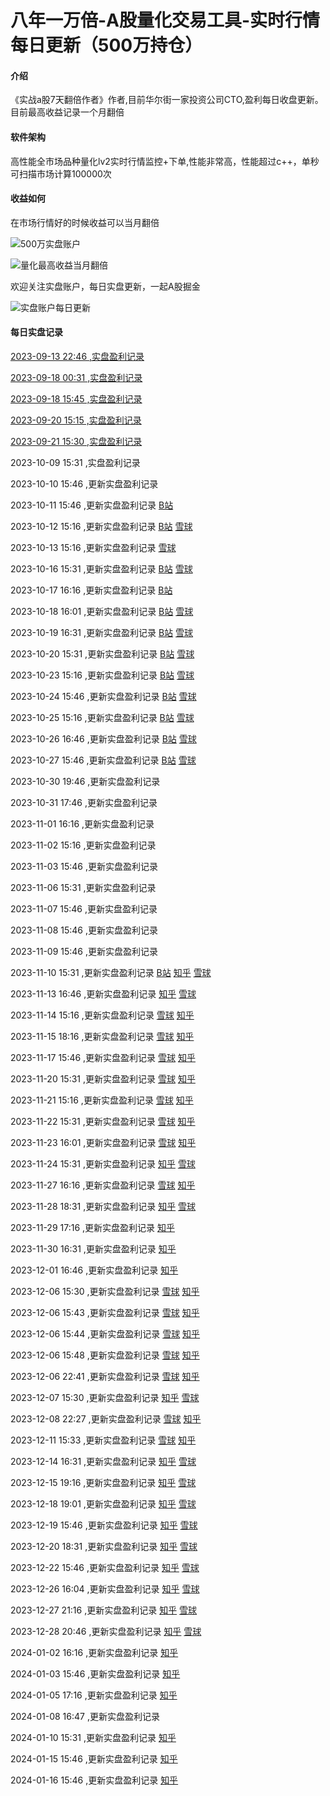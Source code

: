# 八年一万倍-A股量化交易工具-实时行情每日更新（500万持仓）

#### 介绍
《实战a股7天翻倍作者》作者,目前华尔街一家投资公司CTO,盈利每日收盘更新。目前最高收益记录一个月翻倍

#### 软件架构
高性能全市场品种量化lv2实时行情监控+下单,性能非常高，性能超过c++，单秒可扫描市场计算100000次

#### 收益如何
在市场行情好的时候收益可以当月翻倍

![500万实盘账户](实盘.jpg)

![量化最高收益当月翻倍](一个月翻倍.jpg)

欢迎关注实盘账户，每日实盘更新，一起A股掘金

![实盘账户每日更新](关注实盘.png)

#### 每日实盘记录

[2023-09-13 22:46 ,实盘盈利记录](https://www.bilibili.com/read/cv26508886/?jump_opus=1)

[2023-09-18 00:31 ,实盘盈利记录](https://www.bilibili.com/read/cv26580056/?jump_opus=1)

[2023-09-18 15:45 ,实盘盈利记录](https://www.bilibili.com/read/cv26591000/?jump_opus=1)

[2023-09-20 15:15 ,实盘盈利记录](https://www.bilibili.com/read/cv26630562/?jump_opus=1)

[2023-09-21 15:30 ,实盘盈利记录](https://www.bilibili.com/read/cv26652626/?jump_opus=1)

2023-10-09 15:31 ,实盘盈利记录 

2023-10-10 15:46 ,更新实盘盈利记录 

2023-10-11 15:46 ,更新实盘盈利记录 [B站](https://www.bilibili.com/read/cv27000188/?jump_opus=1) 

2023-10-12 15:16 ,更新实盘盈利记录 [B站](https://www.bilibili.com/read/cv27021214/?jump_opus=1) [雪球](https://xueqiu.com/u/1713317469) 

2023-10-13 15:16 ,更新实盘盈利记录 [雪球](https://xueqiu.com/u/1713317469) 

2023-10-16 15:31 ,更新实盘盈利记录 [B站](https://www.bilibili.com/read/cv27099542/?jump_opus=1) [雪球](https://xueqiu.com/u/1713317469) 

2023-10-17 16:16 ,更新实盘盈利记录 [B站](https://www.bilibili.com/read/cv27123431/?jump_opus=1) 

2023-10-18 16:01 ,更新实盘盈利记录 [B站](https://www.bilibili.com/read/cv27144953/?jump_opus=1) [雪球](https://xueqiu.com/u/1713317469) 

2023-10-19 16:31 ,更新实盘盈利记录 [B站](https://www.bilibili.com/read/cv27167229/?jump_opus=1) [雪球](https://xueqiu.com/u/1713317469) 

2023-10-20 15:31 ,更新实盘盈利记录 [B站](https://www.bilibili.com/read/cv27186588/?jump_opus=1) [雪球](https://xueqiu.com/u/1713317469) 

2023-10-23 15:16 ,更新实盘盈利记录 [B站](https://www.bilibili.com/read/cv27239471/?jump_opus=1) [雪球](https://xueqiu.com/u/1713317469) 

2023-10-24 15:46 ,更新实盘盈利记录 [B站](https://www.bilibili.com/read/cv27262046/?jump_opus=1) [雪球](https://xueqiu.com/u/1713317469) 

2023-10-25 15:16 ,更新实盘盈利记录 [B站](https://www.bilibili.com/read/cv27283242/?jump_opus=1) [雪球](https://xueqiu.com/u/1713317469) 

2023-10-26 16:46 ,更新实盘盈利记录 [B站](https://www.bilibili.com/read/cv27308189/?jump_opus=1) [雪球](https://xueqiu.com/u/1713317469) 

2023-10-27 15:46 ,更新实盘盈利记录 [B站](https://www.bilibili.com/read/cv27328474/?jump_opus=1) [雪球](https://xueqiu.com/u/1713317469) 

2023-10-30 19:46 ,更新实盘盈利记录 

2023-10-31 17:46 ,更新实盘盈利记录 

2023-11-01 16:16 ,更新实盘盈利记录 

2023-11-02 15:16 ,更新实盘盈利记录 

2023-11-03 15:46 ,更新实盘盈利记录 

2023-11-06 15:31 ,更新实盘盈利记录 

2023-11-07 15:46 ,更新实盘盈利记录 

2023-11-08 15:46 ,更新实盘盈利记录 

2023-11-09 15:46 ,更新实盘盈利记录 

2023-11-10 15:31 ,更新实盘盈利记录 [B站](https://www.bilibili.com/read/cv27620813/?jump_opus=1) [知乎](https://zhuanlan.zhihu.com/p/666156841) [雪球](https://xueqiu.com/u/1713317469) 

2023-11-13 16:46 ,更新实盘盈利记录 [知乎](https://zhuanlan.zhihu.com/p/666608439) [雪球](https://xueqiu.com/u/1713317469) 

2023-11-14 15:16 ,更新实盘盈利记录 [雪球](https://xueqiu.com/u/1713317469) [知乎](https://zhuanlan.zhihu.com/p/666782093) 

2023-11-15 18:16 ,更新实盘盈利记录 [雪球](https://xueqiu.com/u/1713317469) [知乎](https://zhuanlan.zhihu.com/p/667029472) 

2023-11-17 15:46 ,更新实盘盈利记录 [雪球](https://xueqiu.com/u/1713317469) [知乎](https://zhuanlan.zhihu.com/p/667386930) 

2023-11-20 15:31 ,更新实盘盈利记录 [雪球](https://xueqiu.com/u/1713317469) [知乎](https://zhuanlan.zhihu.com/p/667805250) 

2023-11-21 15:16 ,更新实盘盈利记录 [雪球](https://xueqiu.com/u/1713317469) [知乎](https://zhuanlan.zhihu.com/p/668001322) 

2023-11-22 15:31 ,更新实盘盈利记录 [雪球](https://xueqiu.com/u/1713317469) [知乎](https://zhuanlan.zhihu.com/p/668203471) 

2023-11-23 16:01 ,更新实盘盈利记录 [雪球](https://xueqiu.com/u/1713317469) [知乎](https://zhuanlan.zhihu.com/p/668414508) 

2023-11-24 15:31 ,更新实盘盈利记录 [知乎](https://zhuanlan.zhihu.com/p/) [雪球](https://xueqiu.com/u/1713317469) 

2023-11-27 16:16 ,更新实盘盈利记录 [雪球](https://xueqiu.com/u/1713317469) [知乎](https://zhuanlan.zhihu.com/p/) 

2023-11-28 18:31 ,更新实盘盈利记录 [知乎](https://zhuanlan.zhihu.com/p/) [雪球](https://xueqiu.com/u/1713317469) 

2023-11-29 17:16 ,更新实盘盈利记录 [知乎](https://zhuanlan.zhihu.com/p/) 

2023-11-30 16:31 ,更新实盘盈利记录 [知乎](https://zhuanlan.zhihu.com/p/) 

2023-12-01 16:46 ,更新实盘盈利记录 [知乎](https://zhuanlan.zhihu.com/p/669897842) 

2023-12-06 15:30 ,更新实盘盈利记录 [雪球](https://xueqiu.com/u/1713317469) [知乎](https://zhuanlan.zhihu.com/p/670720473) 

2023-12-06 15:43 ,更新实盘盈利记录 [雪球](https://xueqiu.com/u/1713317469) [知乎](https://zhuanlan.zhihu.com/p/670724467) 

2023-12-06 15:44 ,更新实盘盈利记录 [雪球](https://xueqiu.com/u/1713317469) [知乎](https://zhuanlan.zhihu.com/p/670724467) 

2023-12-06 15:48 ,更新实盘盈利记录 [雪球](https://xueqiu.com/u/1713317469) [知乎](https://zhuanlan.zhihu.com/p/670725666) 

2023-12-06 22:41 ,更新实盘盈利记录 [雪球](https://xueqiu.com/u/1713317469) [知乎](https://zhuanlan.zhihu.com/p/670808008) 

2023-12-07 15:30 ,更新实盘盈利记录 [知乎](https://zhuanlan.zhihu.com/p/670936726) [雪球](https://xueqiu.com/u/1713317469) 

2023-12-08 22:27 ,更新实盘盈利记录 [雪球](https://xueqiu.com/u/1713317469) [知乎](https://zhuanlan.zhihu.com/p/671227197) 

2023-12-11 15:33 ,更新实盘盈利记录 [雪球](https://xueqiu.com/u/1713317469) [知乎](https://zhuanlan.zhihu.com/p/671594715) 

2023-12-14 16:31 ,更新实盘盈利记录 [知乎](https://zhuanlan.zhihu.com/p/672248651) [雪球](https://xueqiu.com/u/1713317469) 

2023-12-15 19:16 ,更新实盘盈利记录 [知乎](https://zhuanlan.zhihu.com/p/672490318) [雪球](https://xueqiu.com/u/1713317469) 

2023-12-18 19:01 ,更新实盘盈利记录 [知乎](https://zhuanlan.zhihu.com/p/672910232) [雪球](https://xueqiu.com/u/1713317469) 

2023-12-19 15:46 ,更新实盘盈利记录 [知乎](https://zhuanlan.zhihu.com/p/673068646) [雪球](https://xueqiu.com/u/1713317469) 

2023-12-20 18:31 ,更新实盘盈利记录 [知乎](https://zhuanlan.zhihu.com/p/673308847) [雪球](https://xueqiu.com/u/1713317469) 

2023-12-22 15:46 ,更新实盘盈利记录 [知乎](https://zhuanlan.zhihu.com/p/673660611) [雪球](https://xueqiu.com/u/1713317469) 

2023-12-26 16:04 ,更新实盘盈利记录 [知乎](https://zhuanlan.zhihu.com/p/674629352) [雪球](https://xueqiu.com/u/1713317469) 

2023-12-27 21:16 ,更新实盘盈利记录 [知乎](https://zhuanlan.zhihu.com/p/674886060) [雪球](https://xueqiu.com/u/1713317469) 

2023-12-28 20:46 ,更新实盘盈利记录 [知乎](https://zhuanlan.zhihu.com/p/675072172) [雪球](https://xueqiu.com/u/1713317469) 

2024-01-02 16:16 ,更新实盘盈利记录 [知乎](https://zhuanlan.zhihu.com/p/675679260) 

2024-01-03 15:46 ,更新实盘盈利记录 [知乎](https://zhuanlan.zhihu.com/p/675861462) 

2024-01-05 17:16 ,更新实盘盈利记录 [知乎](https://zhuanlan.zhihu.com/p/676275177) 

2024-01-08 16:47 ,更新实盘盈利记录 

2024-01-10 15:31 ,更新实盘盈利记录 [知乎](https://zhuanlan.zhihu.com/p/) 

2024-01-15 15:46 ,更新实盘盈利记录 [知乎](https://zhuanlan.zhihu.com/p/) 

2024-01-16 15:46 ,更新实盘盈利记录 [知乎](https://zhuanlan.zhihu.com/p/) 